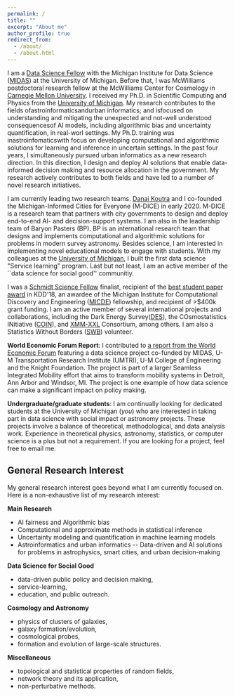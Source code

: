 ```yaml
---
permalink: /
title: ""
excerpt: "About me"
author_profile: true
redirect_from: 
  - /about/
  - /about.html
---
```


I am a [Data Science Fellow](https://midas.umich.edu/fellows/) with the
Michigan Institute for Data Science ([MIDAS](https://midas.umich.edu/)) at the University of Michigan. Before that, I was McWilliams postdoctoral research fellow at the McWilliams Center for Cosmology in [Carnegie Mellon University](https://www.cmu.edu/). I received my Ph.D. in Scientific Computing and Physics from the [University of Michigan](https://www.umich.edu/). My research contributes to the fields ofastroinformaticsandurban informatics; and isfocused on understanding and mitigating the unexpected and not-well understood consequencesof AI models, including algorithmic bias and uncertainty quantification, in real-worl settings. My Ph.D. training was inastroinfomaticswith focus on developing computational and algorithmic solutions for learning and inference in uncertain settings. In the past four years, I simultaneously pursued urban informatics as a new research direction. In this direction, I design and deploy AI solutions that enable data-informed decision making and resource allocation in the government. My research actively contributes to both fields and have led to a number of novel research initiatives. 

I am currently leading two research teams. [Danai Koutra](https://web.eecs.umich.edu/~dkoutra/) and I co-founded the Michigan-Informed Cities for Everyone (M-DICE) in early 2020. M-DICE is a research team that partners with city governments to design and deploy end-to-end AI- and decision-support systems. I am also in the leadership team of Baryon Pasters (BP). BP is an international research team that designs and implements computational and algorithmic solutions for problems in modern survey astronomy. Besides science, I am interested in implementing novel educational models to engage with students. With my colleagues at the [University of Michigan](https://www.umich.edu/), I built the first data science "Service learning" program. Last but not least, I am an active member of the ``data science for social good'' communitiy. 

I was a [Schmidt Science Fellow](https://schmidtsciencefellows.org/) finalist, recipient of the [best student paper award](https://medium.com/syncedreview/kdd-2018-announces-best-paper-other-awards-4835ab8475a4) in KDD'18, an awardee of the Michigan Institute for Computational Discovery and Engineering ([MICDE](https://micde.umich.edu/about/)) fellowship, and recipient of >$400k grant funding. I am an active member of several international projects and collaborations, including the Dark Energy Survey([DES](https://www.darkenergysurvey.org/)), the COsmostatistics INitiative ([COIN](https://cosmostatistics-initiative.org/)), and [XMM-XXL](http://irfu.cea.fr/xxl) Consortium, among others. I am also a Statistics Without Borders ([SWB](https://swb.wildapricot.org/)) volunteer. 

**World Economic Forum Report**: I contributed to [a report from the World Economic Forum](https://www.weforum.org/reports/digitizing-and-transforming-mobility-systems-lessons-from-the-detroit-region) featuring a data science project co-funded by MIDAS, U-M Transportation Research Institute (UMTRI), U-M College of Engineering and the Knight Foundation. The project is part of a larger Seamless Integrated Mobility effort that aims to transform mobility systems in Detroit, Ann Arbor and Windsor, MI. The project is one example of how data science can make a significant impact on policy making. 

**Undergraduate/graduate students**: I am continually looking for dedicated students at the University of Michigan (*you*) who are interested in taking part in data science with social impact or astronomy projects. These projects involve a balance of theoretical, methodological, and data analysis work. Experience in theoretical physics, astronomy, statistics, or computer science is a plus but not a requirement. If you are looking for a project, feel free to email me.


General Research Interest
------
My general research interest goes beyond what I am currently focused on. Here is a non-exhaustive list of my research interest:


**Main Research**

- AI fairness and Algorithmic bias
- Computational and approximate methods in statistical inference 
- Uncertainty modeling and quantification in machine learning models 
- Astroinformatics and urban informatics -- Data-driven and AI solutions for problems in astrophysics, smart cities, and urban decision-making
  

**Data Science for Social Good**

- data-driven public policy and decision making,
- service-learning,
- education, and public outreach.


**Cosmology and Astronomy**

- physics of clusters of galaxies, 
- galaxy formation/evolution, 
- cosmological probes,
- formation and evolution of large-scale structures.


**Miscellaneous** 

- topological and statistical properties of random fields,
- network theory and its application,
- non-perturbative methods.


